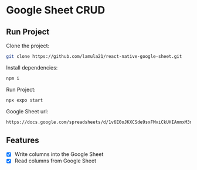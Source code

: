 # Google Sheet CRUD

## Run Project

Clone the project:

```bash
git clone https://github.com/lamula21/react-native-google-sheet.git
```

Install dependencies:

```bash
npm i
```

Run Project:

```bash
npx expo start
```

Google Sheet url:

```bash
https://docs.google.com/spreadsheets/d/1v6E0oJKXCSde9sxFMviCkUHIAnmxM3n8XvqG5HV0gjw/edit#gid=0
```

## Features

- [x] Write columns into the Google Sheet
- [x] Read columns from Google Sheet
